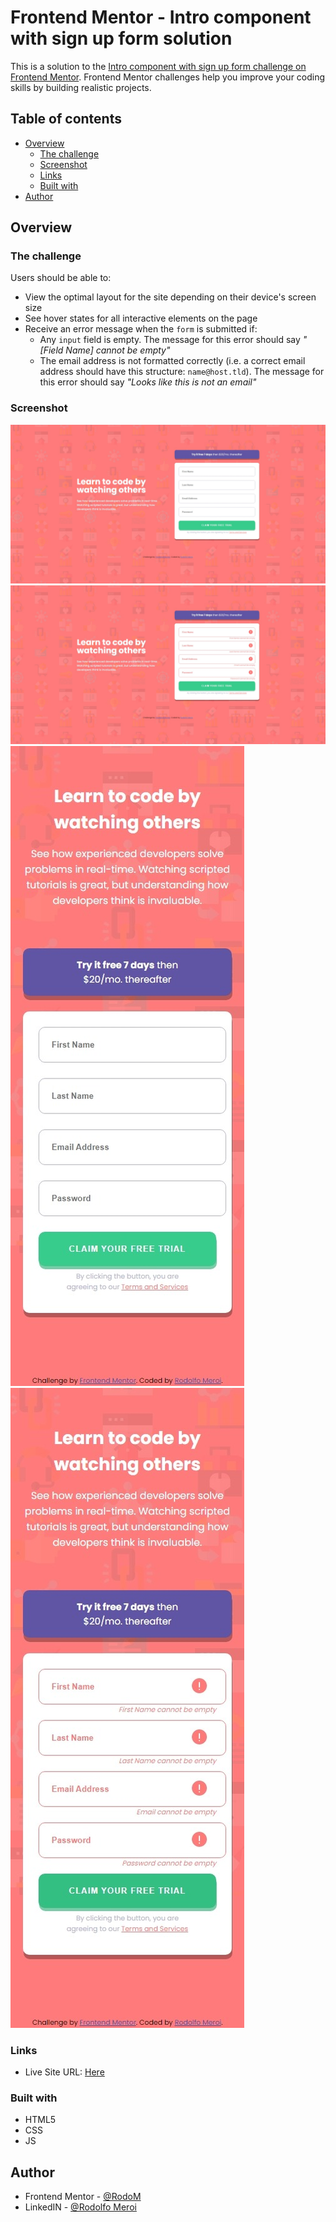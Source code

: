 # Frontend Mentor - Intro component with sign up form solution

This is a solution to the [Intro component with sign up form challenge on Frontend Mentor](https://www.frontendmentor.io/challenges/intro-component-with-signup-form-5cf91bd49edda32581d28fd1). Frontend Mentor challenges help you improve your coding skills by building realistic projects. 

## Table of contents

- [Overview](#overview)
  - [The challenge](#the-challenge)
  - [Screenshot](#screenshot)
  - [Links](#links)
  - [Built with](#built-with)
- [Author](#author)

## Overview

### The challenge

Users should be able to:

- View the optimal layout for the site depending on their device's screen size
- See hover states for all interactive elements on the page
- Receive an error message when the `form` is submitted if:
  - Any `input` field is empty. The message for this error should say *"[Field Name] cannot be empty"*
  - The email address is not formatted correctly (i.e. a correct email address should have this structure: `name@host.tld`). The message for this error should say *"Looks like this is not an email"*

### Screenshot

![Desktop design preview](./design/desktop-design.jpeg)
![Desktop design with active states](./design/desktop-design-active-states.jpeg)
![Mobile design preview](./design/mobile-design.jpeg)
![Mobile design with active states](./design/mobile-design-active-states.jpeg)

### Links

- Live Site URL: [Here](https://rodom-intro-component-with-singup-form.netlify.app/)


### Built with

- HTML5
- CSS
- JS

## Author

- Frontend Mentor - [@RodoM](https://www.frontendmentor.io/profile/RodoM)
- LinkedIN - [@Rodolfo Meroi](https://www.linkedin.com/in/rodolfo-meroi-858a13227/)
